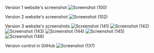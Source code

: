 Version 1 website's screenshot
![Screenshot (100)](https://github.com/cp3402-2023-team5/CP3402-G5-A2-codes/assets/103827096/13b40e1a-ec1c-4b3d-9c96-2ea753539dea)

Version 2 website's screenshot
![Screenshot (102)](https://github.com/cp3402-2023-team5/CP3402-G5-A2-codes/assets/103827096/e1c817bd-3dd2-44e5-83c0-fd58d18abb2c)

Version 3 website's screenshots
![Screenshot (141)](https://github.com/cp3402-2023-team5/CP3402-G5-A2-codes/assets/103827096/2121e23a-72a1-455b-b5b3-2defc15f9bdf)
![Screenshot (142)](https://github.com/cp3402-2023-team5/CP3402-G5-A2-codes/assets/103827096/6a489905-50ce-4f32-947a-db56d7a149cb)
![Screenshot (143)](https://github.com/cp3402-2023-team5/CP3402-G5-A2-codes/assets/103827096/1cb177a7-5ad2-4c5f-878d-c7f83d59e976)
![Screenshot (144)](https://github.com/cp3402-2023-team5/CP3402-G5-A2-codes/assets/103827096/5254c1e0-a4ef-4625-9ad4-f300cfbecf37)
![Screenshot (145)](https://github.com/cp3402-2023-team5/CP3402-G5-A2-codes/assets/103827096/d2f5ed12-c7cb-4518-9b46-7db68d67ebf9)
![Screenshot (146)](https://github.com/cp3402-2023-team5/CP3402-G5-A2-codes/assets/103827096/d5d601a5-2aba-4d8a-8621-67ee62ed171c)

Version control in GitHub
![Screenshot (137)](https://github.com/cp3402-2023-team5/CP3402-G5-A2-codes/assets/103827096/52eb8c90-1cfd-44ed-bc3e-184c1adede5c)
